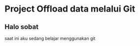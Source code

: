 # Project Offload data melalui Git
## Halo sobat
<pr>saat ini aku sedang belajar menggunakan git</pr>
